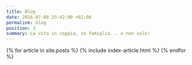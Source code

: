 ```yaml
---
title: Blog
date: 2016-07-08 23:42:00 +02:00
permalink: blog
position: 3
summary: La vita in coppia, in famiglia... e non solo!
---
```


<section class="post-index">
  {% for article in site.posts %}
    {% include index-article.html %}
  {% endfor %}
</section>      